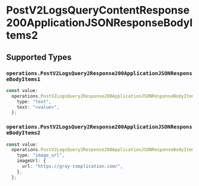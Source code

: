 # PostV2LogsQueryContentResponse200ApplicationJSONResponseBodyItems2


## Supported Types

### `operations.PostV2LogsQuery2Response200ApplicationJSONResponseBodyItems1`

```typescript
const value:
  operations.PostV2LogsQuery2Response200ApplicationJSONResponseBodyItems1 = {
    type: "text",
    text: "<value>",
  };
```

### `operations.PostV2LogsQuery2Response200ApplicationJSONResponseBodyItems2`

```typescript
const value:
  operations.PostV2LogsQuery2Response200ApplicationJSONResponseBodyItems2 = {
    type: "image_url",
    imageUrl: {
      url: "https://gray-complication.com/",
    },
  };
```

